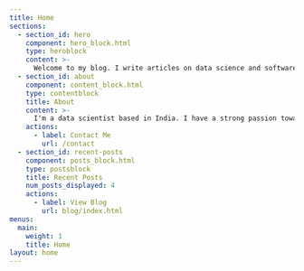 ```yaml
---
title: Home
sections:
  - section_id: hero
    component: hero_block.html
    type: heroblock
    content: >-
      Welcome to my blog. I write articles on data science and software development.
  - section_id: about
    component: content_block.html
    type: contentblock
    title: About
    content: >-
      I'm a data scientist based in India. I have a strong passion towards software development and data engineering. I love making new projects and contributing towards open source software development. 
    actions:
      - label: Contact Me
        url: /contact
  - section_id: recent-posts
    component: posts_block.html
    type: postsblock
    title: Recent Posts
    num_posts_displayed: 4
    actions:
      - label: View Blog
        url: blog/index.html
menus:
  main:
    weight: 1
    title: Home
layout: home
---
```

